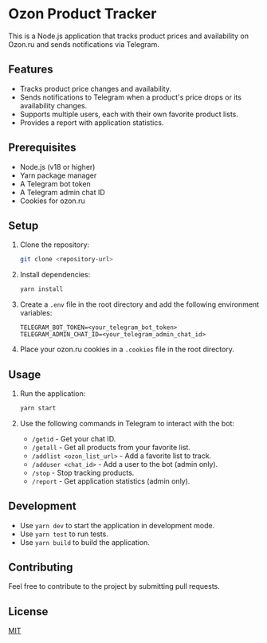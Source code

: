 # Ozon Product Tracker

This is a Node.js application that tracks product prices and availability on Ozon.ru and sends notifications via Telegram.

## Features

-   Tracks product price changes and availability.
-   Sends notifications to Telegram when a product's price drops or its availability changes.
-   Supports multiple users, each with their own favorite product lists.
-   Provides a report with application statistics.

## Prerequisites

-   Node.js (v18 or higher)
-   Yarn package manager
-   A Telegram bot token
-   A Telegram admin chat ID
-   Cookies for ozon.ru

## Setup

1.  Clone the repository:

    ```bash
    git clone <repository-url>
    ```
2.  Install dependencies:

    ```bash
    yarn install
    ```
3.  Create a `.env` file in the root directory and add the following environment variables:

    ```env
    TELEGRAM_BOT_TOKEN=<your_telegram_bot_token>
    TELEGRAM_ADMIN_CHAT_ID=<your_telegram_admin_chat_id>
    ```
4.  Place your ozon.ru cookies in a `.cookies` file in the root directory.

## Usage

1.  Run the application:

    ```bash
    yarn start
    ```
2.  Use the following commands in Telegram to interact with the bot:

    -   `/getid` - Get your chat ID.
    -   `/getall` - Get all products from your favorite list.
    -   `/addlist <ozon_list_url>` - Add a favorite list to track.
    -   `/adduser <chat_id>` - Add a user to the bot (admin only).
    -   `/stop` - Stop tracking products.
    -   `/report` - Get application statistics (admin only).

## Development

-   Use `yarn dev` to start the application in development mode.
-   Use `yarn test` to run tests.
-   Use `yarn build` to build the application.

## Contributing

Feel free to contribute to the project by submitting pull requests.

## License

[MIT](LICENSE)
